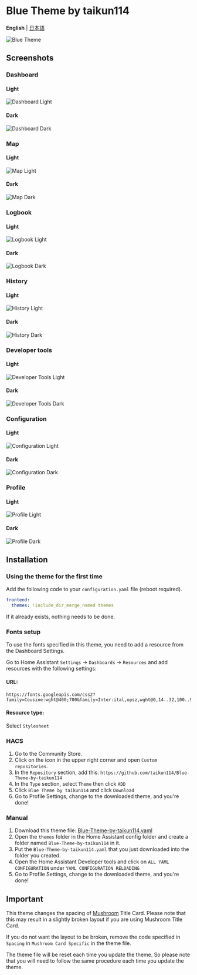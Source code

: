 # Blue Theme by taikun114
**English** | [日本語](https://github.com/taikun114/Blue-Theme-by-taikun114/blob/main/docs/README-ja.md)

![Blue Theme](https://raw.githubusercontent.com/taikun114/Blue-Theme-by-taikun114/main/docs/Blue%20Theme.png)

## Screenshots

### Dashboard
#### Light
![Dashboard Light](https://raw.githubusercontent.com/taikun114/Blue-Theme-by-taikun114/main/docs/Dashboard%20Light.png)

#### Dark
![Dashboard Dark](https://raw.githubusercontent.com/taikun114/Blue-Theme-by-taikun114/main/docs/Dashboard%20Dark.png)

### Map

#### Light
![Map Light](https://raw.githubusercontent.com/taikun114/Blue-Theme-by-taikun114/main/docs/Map%20Light.png)

#### Dark
![Map Dark](https://raw.githubusercontent.com/taikun114/Blue-Theme-by-taikun114/main/docs/Map%20Dark.png)

### Logbook

#### Light
![Logbook Light](https://raw.githubusercontent.com/taikun114/Blue-Theme-by-taikun114/main/docs/Logbook%20Light.png)

#### Dark
![Logbook Dark](https://raw.githubusercontent.com/taikun114/Blue-Theme-by-taikun114/main/docs/Logbook%20Dark.png)

### History

#### Light
![History Light](https://raw.githubusercontent.com/taikun114/Blue-Theme-by-taikun114/main/docs/History%20Light.png)

#### Dark
![History Dark](https://raw.githubusercontent.com/taikun114/Blue-Theme-by-taikun114/main/docs/History%20Dark.png)

### Developer tools

#### Light
![Developer Tools Light](https://raw.githubusercontent.com/taikun114/Blue-Theme-by-taikun114/main/docs/Developer%20Tools%20Light.png)

#### Dark
![Developer Tools Dark](https://raw.githubusercontent.com/taikun114/Blue-Theme-by-taikun114/main/docs/Developer%20Tools%20Dark.png)

### Configuration

#### Light
![Configuration Light](https://raw.githubusercontent.com/taikun114/Blue-Theme-by-taikun114/main/docs/Configuration%20Light.png)

#### Dark
![Configuration Dark](https://raw.githubusercontent.com/taikun114/Blue-Theme-by-taikun114/main/docs/Configuration%20Dark.png)

### Profile

#### Light
![Profile Light](https://raw.githubusercontent.com/taikun114/Blue-Theme-by-taikun114/main/docs/Profile%20Light.png)

#### Dark
![Profile Dark](https://raw.githubusercontent.com/taikun114/Blue-Theme-by-taikun114/main/docs/Profile%20Dark.png)

## Installation

### Using the theme for the first time

Add the following code to your `configuration.yaml` file (reboot required).

```yaml
frontend:
  themes: !include_dir_merge_named themes
```
If it already exists, nothing needs to be done.

### Fonts setup
To use the fonts specified in this theme, you need to add a resource from the Dashboard Settings.

Go to Home Assistant `Settings` -> `Dashboards` -> `Resources` and add resources with the following settings:

#### URL:
```
https://fonts.googleapis.com/css2?family=Cousine:wght@400;700&family=Inter:ital,opsz,wght@0,14..32,100..900;1,14..32,100..900&family=Noto+Sans+JP:wght@100..900
```

#### Resource type:
Select `Stylesheet`

### HACS

1. Go to the Community Store.
2. Click on the icon in the upper right corner and open `Custom repositories`.
3. In the `Repository` section, add this: `https://github.com/taikun114/Blue-Theme-by-taikun114`
4. In the `Type` section, select `Theme` then click `ADD`
5. Click `Blue Theme by taikun114` and click `Download`
6. Go to Profile Settings, change to the downloaded theme, and you're done!

### Manual

1. Download this theme file: [Blue-Theme-by-taikun114.yaml](https://raw.githubusercontent.com/taikun114/Blue-Theme-by-taikun114/main/themes/Blue-Theme-by-taikun114.yaml)
2. Open the `themes` folder in the Home Assistant config folder and create a folder named `Blue-Theme-by-taikun114` in it.
3. Put the `Blue-Theme-by-taikun114.yaml` that you just downloaded into the folder you created.
4. Open the Home Assistant Developer tools and click on `ALL YAML CONFIGURATION` under `YAML CONFIGURATION RELOADING`
5. Go to Profile Settings, change to the downloaded theme, and you're done!

## Important
This theme changes the spacing of [Mushroom](https://github.com/piitaya/lovelace-mushroom) Title Card.
Please note that this may result in a slightly broken layout if you are using Mushroom Title Card.

If you do not want the layout to be broken, remove the code specified in `Spacing` in `Mushroom Card Specific` in the theme file.

The theme file will be reset each time you update the theme.
So please note that you will need to follow the same procedure each time you update the theme.
